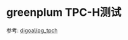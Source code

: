 # greenplum TPC-H测试
参考:
[digoal/pg_tpch](https://github.com/digoal/pg_tpch?spm=5176.100239.blogcont93.6.9KmHYF&file=pg_tpch.git)
